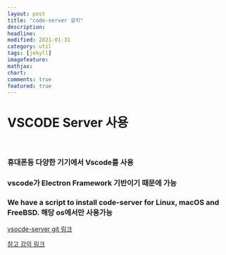```yaml
---
layout: post
title: "code-server 설치"
description: 
headline: 
modified: 2021-01-31
category: util
tags: [jekyll]
imagefeature: 
mathjax: 
chart: 
comments: true
featured: true
---
```


# VSCODE Server 사용 

<p>&nbsp;</p>

### 휴대폰등 다양한 기기에서 Vscode를 사용
### vscode가 Electron Framework 기반이기 때문에 가능
### We have a script to install code-server for Linux, macOS and FreeBSD. 해당 os에서만 사용가능


[vsocde-server git 링크](https://github.com/cdr/code-server)

[참고 강의 링크](https://www.youtube.com/watch?v=VfnoS-Cdcdk)

